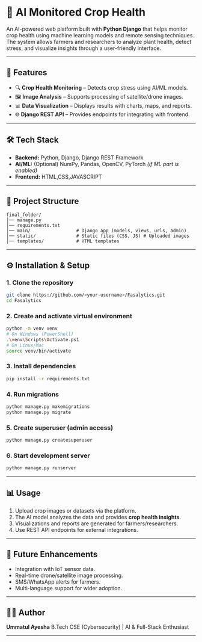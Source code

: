 # 🌱 AI Monitored Crop Health

An AI-powered web platform built with **Python Django** that helps monitor crop health using machine learning models and remote sensing techniques. The system allows farmers and researchers to analyze plant health, detect stress, and visualize insights through a user-friendly interface.

---

## 🚀 Features

* 🔍 **Crop Health Monitoring** – Detects crop stress using AI/ML models.
* 🖼️ **Image Analysis** – Supports processing of satellite/drone images.
* 📊 **Data Visualization** – Displays results with charts, maps, and reports.
* 🌐 **Django REST API** – Provides endpoints for integrating with frontend.


---

## 🛠️ Tech Stack

* **Backend:** Python, Django, Django REST Framework
* **AI/ML:** (Optional) NumPy, Pandas, OpenCV, PyTorch *(if ML part is enabled)*
* **Frontend:** HTML,CSS,JAVASCRIPT


---

## 📂 Project Structure

```
final_folder/
│── manage.py
│── requirements.txt
│── main/                 # Django app (models, views, urls, admin)
│── static/               # Static files (CSS, JS) # Uploaded images
│── templates/            # HTML templates                

```

---

## ⚙️ Installation & Setup

### 1. Clone the repository

```bash
git clone https://github.com/<your-username>/Fasalytics.git
cd Fasalytics
```

### 2. Create and activate virtual environment

```bash
python -m venv venv
# On Windows (PowerShell)
.\venv\Scripts\Activate.ps1
# On Linux/Mac
source venv/bin/activate
```

### 3. Install dependencies

```bash
pip install -r requirements.txt
```

### 4. Run migrations

```bash
python manage.py makemigrations
python manage.py migrate
```

### 5. Create superuser (admin access)

```bash
python manage.py createsuperuser
```

### 6. Start development server

```bash
python manage.py runserver
```

---

## 📊 Usage

1. Upload crop images or datasets via the platform.
2. The AI model analyzes the data and provides **crop health insights**.
3. Visualizations and reports are generated for farmers/researchers.
4. Use REST API endpoints for external integrations.

---

## 🔮 Future Enhancements

* Integration with IoT sensor data.
* Real-time drone/satellite image processing.
* SMS/WhatsApp alerts for farmers.
* Multi-language support for wider adoption.

---

## 👩‍💻 Author

**Ummatul Ayesha**
B.Tech CSE (Cybersecurity) | AI & Full-Stack Enthusiast

---
